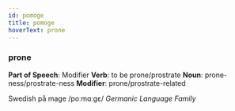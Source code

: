```yaml
---
id: pomoge
title: pomoge
hoverText: prone
---
```


### prone

**Part of Speech**: Modifier
**Verb**: to be prone/prostrate
**Noun**: prone-ness/prostrate-ness
**Modifier**: prone/prostrate-related

Swedish på mage /poːmɑːɡɛ/
*Germanic Language Family*